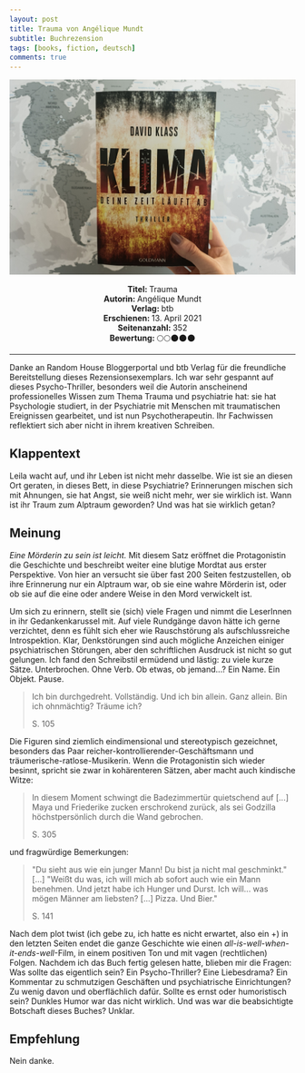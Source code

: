 ```yaml
---
layout: post
title: Trauma von Angélique Mundt
subtitle: Buchrezension
tags: [books, fiction, deutsch]
comments: true
---
```


![cover](../assets/img/Klima.jpg)

<div align="center"><strong>Titel: </strong>Trauma</div>
<div align="center"><strong>Autorin: </strong>Angélique Mundt</div>
<div align="center"><strong>Verlag: </strong>btb</div>
<div align="center"><strong>Erschienen: </strong>13. April 2021</div>
<div align="center"><strong>Seitenanzahl: </strong>352</div>
<div align="center"><strong>Bewertung: </strong> 🌕🌕🌑🌑🌑</div>

___

Danke an Random House Bloggerportal und btb Verlag für die freundliche Bereitstellung dieses Rezensionsexemplars. Ich war sehr gespannt auf dieses Psycho-Thriller, besonders weil die Autorin anscheinend professionelles Wissen zum Thema Trauma und psychiatrie hat: sie hat Psychologie studiert, in der Psychiatrie mit Menschen mit traumatischen Ereignissen gearbeitet, und ist nun Psychotherapeutin. Ihr Fachwissen reflektiert sich aber nicht in ihrem kreativen Schreiben.

## Klappentext
Leila wacht auf, und ihr Leben ist nicht mehr dasselbe. Wie ist sie an diesen Ort geraten, in dieses Bett, in diese Psychiatrie? Erinnerungen mischen sich mit Ahnungen, sie hat Angst, sie weiß nicht mehr, wer sie wirklich ist. Wann ist ihr Traum zum Alptraum geworden? Und was hat sie wirklich getan?

## Meinung
*Eine Mörderin zu sein ist leicht.* Mit diesem Satz eröffnet die Protagonistin die Geschichte und beschreibt weiter eine blutige Mordtat aus erster Perspektive. Von hier an versucht sie über fast 200 Seiten festzustellen, ob ihre Erinnerung nur ein Alptraum war, ob sie eine wahre Mörderin ist, oder ob sie auf die eine oder andere Weise in den Mord verwickelt ist. 

Um sich zu erinnern, stellt sie (sich) viele Fragen und nimmt die LeserInnen in ihr Gedankenkarussel mit. Auf viele Rundgänge davon hätte ich gerne verzichtet, denn es fühlt sich eher wie Rauschstörung als aufschlussreiche Introspektion. Klar, Denkstörungen sind auch mögliche Anzeichen einiger psychiatrischen Störungen, aber den schriftlichen Ausdruck ist nicht so gut gelungen. Ich fand den Schreibstil ermüdend und lästig: zu viele kurze Sätze. Unterbrochen. Ohne Verb. Ob etwas, ob jemand...? Ein Name. Ein Objekt. Pause. 

> Ich bin durchgedreht.
> Vollständig.
> Und ich bin allein.
> Ganz allein.
> Bin ich ohnmächtig?
> Träume ich?
>
> S. 105

Die Figuren sind ziemlich eindimensional und stereotypisch gezeichnet, besonders das Paar reicher-kontrollierender-Geschäftsmann und träumerische-ratlose-Musikerin. Wenn die Protagonistin sich wieder besinnt, spricht sie zwar in kohärenteren Sätzen, aber macht auch kindische Witze:

> In diesem Moment schwingt  die Badezimmertür quietschend auf [...] Maya und Friederike zucken erschrokend zurück, als sei Godzilla höchstpersönlich durch die Wand gebrochen.
> 
> S. 305

und fragwürdige Bemerkungen:

> "Du sieht aus wie ein junger Mann! Du bist ja nicht mal geschminkt." [...]
> "Weißt du was, ich will mich ab sofort auch wie ein Mann benehmen. Und jetzt habe ich Hunger und Durst. Ich will... was mögen Männer am liebsten? [...] Pizza. Und Bier."
>
> S. 141

Nach dem plot twist (ich gebe zu, ich hatte es nicht erwartet, also ein +) in den letzten Seiten endet die ganze Geschichte wie einen *all-is-well-when-it-ends-well*-Film, in einem positiven Ton und mit vagen (rechtlichen) Folgen. Nachdem ich das Buch fertig gelesen hatte, blieben mir die Fragen: Was sollte das eigentlich sein? Ein Psycho-Thriller? Eine Liebesdrama? Ein Kommentar zu schmutzigen Geschäften und psychiatrische Einrichtungen? Zu wenig davon und oberflächlich dafür. Sollte es ernst oder humoristisch sein? Dunkles Humor war das nicht wirklich. Und was war die beabsichtigte Botschaft dieses Buches? Unklar.


## Empfehlung
Nein danke.